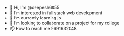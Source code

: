 - 👋 Hi, I’m @deepesh6055
- 👀 I’m interested in full stack web development
- 🌱 I’m currently learning js
- 💞️ I’m looking to collaborate on a project for my college
- 📫 How to reach me 9691632048

<!---
deepesh6055/deepesh6055 is a ✨ special ✨ repository because its `README.md` (this file) appears on your GitHub profile.
You can click the Preview link to take a look at your changes.
--->
